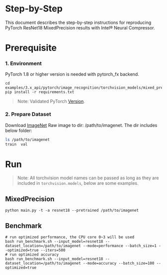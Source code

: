 Step-by-Step
============

This document describes the step-by-step instructions for reproducing PyTorch ResNet18 MixedPrecision results with Intel® Neural Compressor.

# Prerequisite

### 1. Environment

PyTorch 1.8 or higher version is needed with pytorch_fx backend.

```Shell
cd examples/3.x_api/pytorch/image_recognition/torchvision_models/mixed_precision/resnet18
pip install -r requirements.txt
```
> Note: Validated PyTorch [Version](/docs/source/installation_guide.md#validated-software-environment).

### 2. Prepare Dataset

Download [ImageNet](http://www.image-net.org/) Raw image to dir: /path/to/imagenet. The dir includes below folder:

```bash
ls /path/to/imagenet
train  val
```

# Run

> Note: All torchvision model names can be passed as long as they are included in `torchvision.models`, below are some examples.

## MixedPrecision
```Shell
python main.py -t -a resnet18 --pretrained /path/to/imagenet
```

## Benchmark
```Shell
# run optimized performance, the CPU core 0~3 will be used
bash run_benchmark.sh --input_model=resnet18 --dataset_location=/path/to/imagenet --mode=performance --batch_size=1 --optimized=true --iters=500
# run optimized accuracy
bash run_benchmark.sh --input_model=resnet18 --dataset_location=/path/to/imagenet --mode=accuracy --batch_size=100 --optimized=true
```





